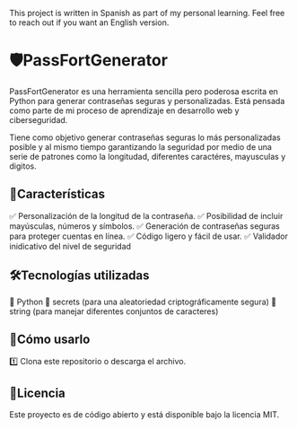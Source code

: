 This project is written in Spanish as part of my personal learning. Feel free to reach out if you want an English version.

# 🛡️PassFortGenerator
PassFortGenerator es una herramienta sencilla pero poderosa escrita en Python para generar contraseñas seguras y personalizadas. Está pensada como parte de mi proceso de aprendizaje en desarrollo web y ciberseguridad.

Tiene como objetivo generar contraseñas seguras lo más personalizadas posible y al mismo tiempo garantizando la seguridad por medio de una serie de patrones como la longitudad, diferentes caractéres, mayusculas y digitos.

## 🚀Características
✅ Personalización de la longitud de la contraseña.
✅ Posibilidad de incluir mayúsculas, números y símbolos.
✅ Generación de contraseñas seguras para proteger cuentas en línea.
✅ Código ligero y fácil de usar.
✅ Validador inidicativo del nivel de seguridad


 ## 🛠️Tecnologías utilizadas
🔹 Python
🔹 secrets (para una aleatoriedad criptográficamente segura)
🔹 string (para manejar diferentes conjuntos de caracteres)

 ## 📌Cómo usarlo
1️⃣ Clona este repositorio o descarga el archivo.

 ## 📜Licencia
Este proyecto es de código abierto y está disponible bajo la licencia MIT.

